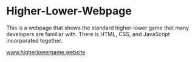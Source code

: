 # Higher-Lower-Webpage
This is a webpage that shows the standard higher-lower game that many developers are familiar with.
There is HTML, CSS, and JavaScript incorporated together.

www.higherlowergame.website
